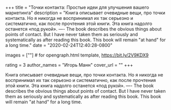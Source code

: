 
+++
title = "Точки контакта: Простые идеи для улучшения вашего маркетинга"
description = "Книга описывает очевидные вещи, про точки контакта. Но я никогда не воспринимал их так серьезно и систематично, как после прочтения этой книги. Эта книга надолго останется «под рукой». —- The book describes the obvious things about points of contact. But I have never taken them as seriously and systematically as after reading this book. This book will remain \"at hand\" for a long time."
date = "2020-02-24T12:40:28-0800"

images = [""]  # for opengraph.html template, https://bit.ly/2V9KDX9

rating = 3
author_names = "Игорь Манн"
cover_url = ""
+++

Книга описывает очевидные вещи, про точки контакта. Но я никогда не воспринимал их так серьезно и систематично, как после прочтения этой книги. Эта книга надолго останется «под рукой».
—-
The book describes the obvious things about points of contact. But I have never taken them as seriously and systematically as after reading this book. This book will remain "at hand" for a long time.
